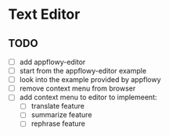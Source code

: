# Text Editor

## TODO

- [ ] add appflowy-editor
- [ ] start from the appflowy-editor example
- [ ] look into the example provided by appflowy
- [ ] remove context menu from browser
- [ ] add context menu to editor to implemeent:
  - [ ] translate feature
  - [ ] summarize feature
  - [ ] rephrase feature
